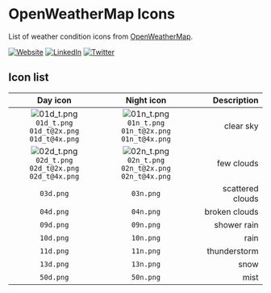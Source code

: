 # OpenWeatherMap Icons

List of weather condition icons from [OpenWeatherMap](https://openweathermap.org/weather-conditions).



[![Website](https://shields.braskam.com/v1/shields?name=website&format=rectangle&size=small)](https://rodrigo.kamada.com.br)
[![LinkedIn](https://shields.braskam.com/v1/shields?name=linkedin&format=rectangle&size=small)](https://www.linkedin.com/in/rodrigokamada)
[![Twitter](https://shields.braskam.com/v1/shields?name=twitter&format=rectangle&size=small&socialAccount=rodrigokamada)](https://twitter.com/rodrigokamada)



## Icon list


| Day icon | Night icon  | Description |
| :---: | :---: | ---: |
| ![01d_t.png](https://rodrigokamada.github.io/openweathermap/images/01d_t.png)<br />`01d_t.png`<br />`01d_t@2x.png`<br />`01d_t@4x.png` | ![01n_t.png](https://rodrigokamada.github.io/openweathermap/images/01n_t.png)<br />`01n_t.png`<br />`01n_t@2x.png`<br />`01n_t@4x.png` | clear sky |
| ![02d_t.png](https://rodrigokamada.github.io/openweathermap/images/02d_t.png) `02d_t.png`<br />`02d_t@2x.png`<br />`02d_t@4x.png` | ![02n_t.png](https://rodrigokamada.github.io/openweathermap/images/02n_t.png) `02n_t.png`<br />`02n_t@2x.png`<br />`02n_t@4x.png` | few clouds |
| `03d.png` | `03n.png` | scattered clouds |
| `04d.png` | `04n.png` | broken clouds |
| `09d.png` | `09n.png` | shower rain |
| `10d.png` | `10n.png` | rain |
| `11d.png` | `11n.png` | thunderstorm |
| `13d.png` | `13n.png` | snow |
| `50d.png` | `50n.png` | mist|
